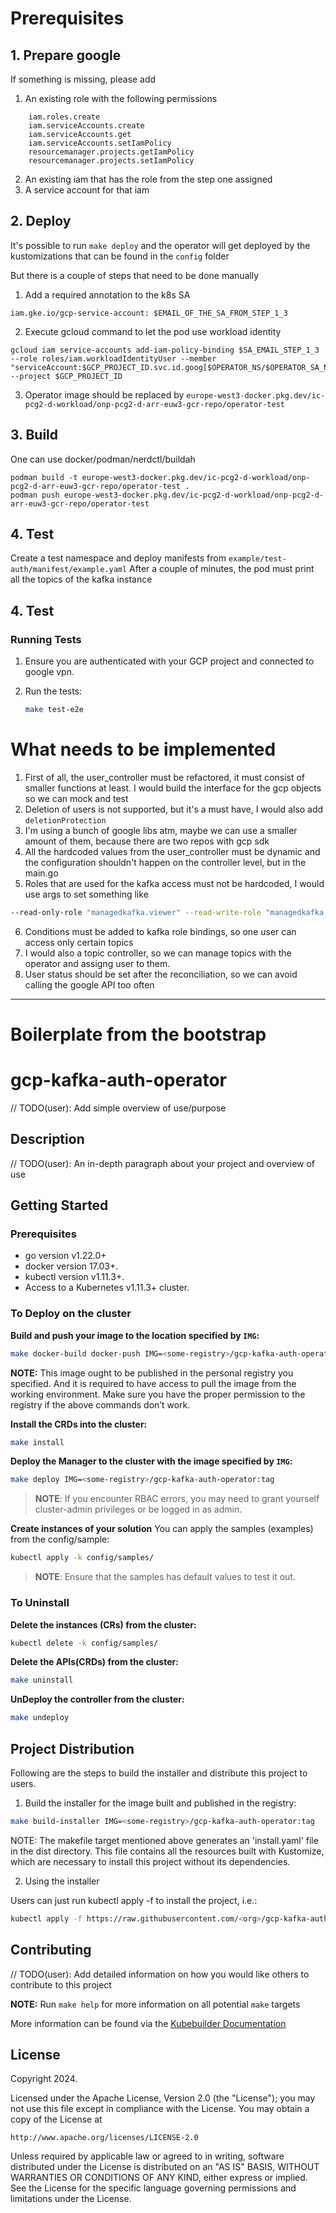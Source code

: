 # Prerequisites

## 1. Prepare google

If something is missing, please add

1. An existing role with the following permissions
```
    iam.roles.create
    iam.serviceAccounts.create
    iam.serviceAccounts.get
    iam.serviceAccounts.setIamPolicy
    resourcemanager.projects.getIamPolicy
    resourcemanager.projects.setIamPolicy
```

2. An existing iam that has the role from the step one assigned
3. A service account for that iam

## 2. Deploy

It's possible to run `make deploy` and the operator will get deployed by the kustomizations that can be found in the `config` folder

But there is a couple of steps that need to be done manually

1. Add a required annotation to the k8s SA

```
iam.gke.io/gcp-service-account: $EMAIL_OF_THE_SA_FROM_STEP_1_3
```

2. Execute gcloud command to let the pod use workload identity
```
gcloud iam service-accounts add-iam-policy-binding $SA_EMAIL_STEP_1_3 --role roles/iam.workloadIdentityUser --member "serviceAccount:$GCP_PROJECT_ID.svc.id.goog[$OPERATOR_NS/$OPERATOR_SA_NAME]" --project $GCP_PROJECT_ID
```

3. Operator image should be replaced by `europe-west3-docker.pkg.dev/ic-pcg2-d-workload/onp-pcg2-d-arr-euw3-gcr-repo/operator-test`

## 3. Build

One can use docker/podman/nerdctl/buildah
```
podman build -t europe-west3-docker.pkg.dev/ic-pcg2-d-workload/onp-pcg2-d-arr-euw3-gcr-repo/operator-test .
podman push europe-west3-docker.pkg.dev/ic-pcg2-d-workload/onp-pcg2-d-arr-euw3-gcr-repo/operator-test
```

## 4. Test

Create a test namespace and deploy manifests from `example/test-auth/manifest/example.yaml`
After a couple of minutes, the pod must print all the topics of the kafka instance



## 4. Test

### Running Tests

1. Ensure you are authenticated with your GCP project and connected to google vpn.

2. Run the tests:
   ```bash
   make test-e2e
   ```


# What needs to be implemented

1. First of all, the user_controller must be refactored, it must consist of smaller functions at least. I would build the interface for the gcp objects so we can mock and test
2. Deletion of users is not supported, but it's a must have, I would also add `deletionProtection`
3. I'm using a bunch of google libs atm, maybe we can use a smaller amount of them, because there are two repos with gcp sdk
4. All the hardcoded values from the user_controller must be dynamic and the configuration shouldn't happen on the controller level, but in the main.go
5. Roles that are used for the kafka access must not be hardcoded, I would  use args to set something like
```sh
--read-only-role "managedkafka.viewer" --read-write-role "managedkafka.admin"
```
6. Conditions must be added to kafka role bindings, so one user can access only certain topics
7. I would also a topic controller, so we can manage topics with the operator and assigng user to them.
8. User status should be set after the reconciliation, so we can avoid calling the google API too often
---

# Boilerplate from the bootstrap
# gcp-kafka-auth-operator
// TODO(user): Add simple overview of use/purpose

## Description
// TODO(user): An in-depth paragraph about your project and overview of use

## Getting Started

### Prerequisites
- go version v1.22.0+
- docker version 17.03+.
- kubectl version v1.11.3+.
- Access to a Kubernetes v1.11.3+ cluster.

### To Deploy on the cluster
**Build and push your image to the location specified by `IMG`:**

```sh
make docker-build docker-push IMG=<some-registry>/gcp-kafka-auth-operator:tag
```

**NOTE:** This image ought to be published in the personal registry you specified.
And it is required to have access to pull the image from the working environment.
Make sure you have the proper permission to the registry if the above commands don’t work.

**Install the CRDs into the cluster:**

```sh
make install
```

**Deploy the Manager to the cluster with the image specified by `IMG`:**

```sh
make deploy IMG=<some-registry>/gcp-kafka-auth-operator:tag
```

> **NOTE**: If you encounter RBAC errors, you may need to grant yourself cluster-admin
privileges or be logged in as admin.

**Create instances of your solution**
You can apply the samples (examples) from the config/sample:

```sh
kubectl apply -k config/samples/
```

>**NOTE**: Ensure that the samples has default values to test it out.

### To Uninstall
**Delete the instances (CRs) from the cluster:**

```sh
kubectl delete -k config/samples/
```

**Delete the APIs(CRDs) from the cluster:**

```sh
make uninstall
```

**UnDeploy the controller from the cluster:**

```sh
make undeploy
```

## Project Distribution

Following are the steps to build the installer and distribute this project to users.

1. Build the installer for the image built and published in the registry:

```sh
make build-installer IMG=<some-registry>/gcp-kafka-auth-operator:tag
```

NOTE: The makefile target mentioned above generates an 'install.yaml'
file in the dist directory. This file contains all the resources built
with Kustomize, which are necessary to install this project without
its dependencies.

2. Using the installer

Users can just run kubectl apply -f <URL for YAML BUNDLE> to install the project, i.e.:

```sh
kubectl apply -f https://raw.githubusercontent.com/<org>/gcp-kafka-auth-operator/<tag or branch>/dist/install.yaml
```

## Contributing
// TODO(user): Add detailed information on how you would like others to contribute to this project

**NOTE:** Run `make help` for more information on all potential `make` targets

More information can be found via the [Kubebuilder Documentation](https://book.kubebuilder.io/introduction.html)

## License

Copyright 2024.

Licensed under the Apache License, Version 2.0 (the "License");
you may not use this file except in compliance with the License.
You may obtain a copy of the License at

    http://www.apache.org/licenses/LICENSE-2.0

Unless required by applicable law or agreed to in writing, software
distributed under the License is distributed on an "AS IS" BASIS,
WITHOUT WARRANTIES OR CONDITIONS OF ANY KIND, either express or implied.
See the License for the specific language governing permissions and
limitations under the License.

